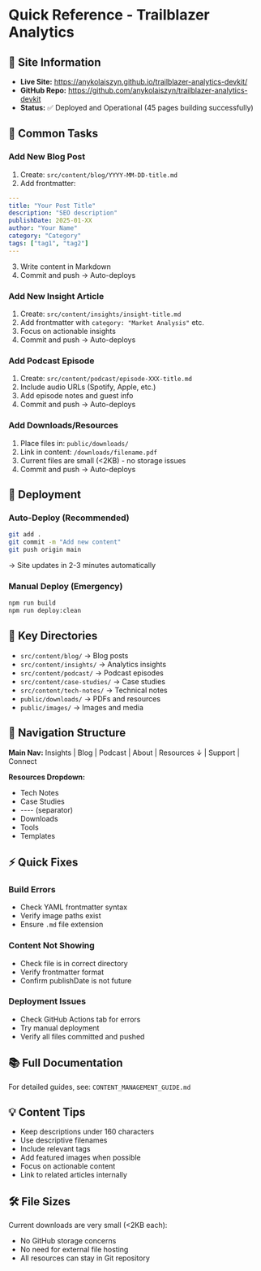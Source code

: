 # Quick Reference - Trailblazer Analytics

## 🚀 Site Information
- **Live Site:** https://anykolaiszyn.github.io/trailblazer-analytics-devkit/
- **GitHub Repo:** https://github.com/anykolaiszyn/trailblazer-analytics-devkit
- **Status:** ✅ Deployed and Operational (45 pages building successfully)

## 📝 Common Tasks

### Add New Blog Post
1. Create: `src/content/blog/YYYY-MM-DD-title.md`
2. Add frontmatter:
```yaml
---
title: "Your Post Title"
description: "SEO description"
publishDate: 2025-01-XX
author: "Your Name"
category: "Category"
tags: ["tag1", "tag2"]
---
```
3. Write content in Markdown
4. Commit and push → Auto-deploys

### Add New Insight Article
1. Create: `src/content/insights/insight-title.md`
2. Add frontmatter with `category: "Market Analysis"` etc.
3. Focus on actionable insights
4. Commit and push → Auto-deploys

### Add Podcast Episode
1. Create: `src/content/podcast/episode-XXX-title.md`
2. Include audio URLs (Spotify, Apple, etc.)
3. Add episode notes and guest info
4. Commit and push → Auto-deploys

### Add Downloads/Resources
1. Place files in: `public/downloads/`
2. Link in content: `/downloads/filename.pdf`
3. Current files are small (<2KB) - no storage issues
4. Commit and push → Auto-deploys

## 🔧 Deployment

### Auto-Deploy (Recommended)
```bash
git add .
git commit -m "Add new content"
git push origin main
```
→ Site updates in 2-3 minutes automatically

### Manual Deploy (Emergency)
```bash
npm run build
npm run deploy:clean
```

## 📁 Key Directories
- `src/content/blog/` → Blog posts
- `src/content/insights/` → Analytics insights  
- `src/content/podcast/` → Podcast episodes
- `src/content/case-studies/` → Case studies
- `src/content/tech-notes/` → Technical notes
- `public/downloads/` → PDFs and resources
- `public/images/` → Images and media

## 🎯 Navigation Structure
**Main Nav:** Insights | Blog | Podcast | About | Resources ↓ | Support | Connect

**Resources Dropdown:**
- Tech Notes
- Case Studies  
- ---- (separator)
- Downloads
- Tools
- Templates

## ⚡ Quick Fixes

### Build Errors
- Check YAML frontmatter syntax
- Verify image paths exist
- Ensure `.md` file extension

### Content Not Showing
- Check file is in correct directory
- Verify frontmatter format
- Confirm publishDate is not future

### Deployment Issues
- Check GitHub Actions tab for errors
- Try manual deployment
- Verify all files committed and pushed

## 📚 Full Documentation
For detailed guides, see: `CONTENT_MANAGEMENT_GUIDE.md`

## 💡 Content Tips
- Keep descriptions under 160 characters
- Use descriptive filenames
- Include relevant tags
- Add featured images when possible
- Focus on actionable content
- Link to related articles internally

## 🛠️ File Sizes
Current downloads are very small (<2KB each):
- No GitHub storage concerns
- No need for external file hosting
- All resources can stay in Git repository
